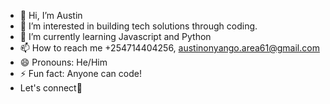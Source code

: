 - 👋 Hi, I’m Austin
- 👀 I’m interested in building tech solutions through coding.
- 🌱 I’m currently learning Javascript and Python
- 📫 How to reach me +254714404256, austinonyango.area61@gmail.com
- 😄 Pronouns: He/Him
- ⚡ Fun fact: Anyone can code!
- Let's connect🤝

<!---
austin-area61/austin-area61 is a ✨ special ✨ repository because its `README.md` (this file) appears on your GitHub profile.
You can click the Preview link to take a look at your changes.
--->
